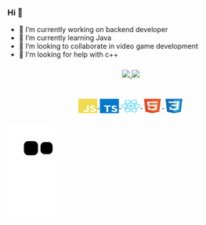 ### Hi 👋

- 🔭 I’m currently working on backend developer
- 🌱 I’m currently learning Java
- 👯 I’m looking to collaborate in video game development
- 🤔 I'm looking for help with c++

###

<div align="center">
  <a href="https://github.com/nicolasparra">
  <img height="180em" src="https://github-readme-stats.vercel.app/api?username=nicolasparra&show_icons=true&theme=tokyonight&include_all_commits=true&count_private=true"/>
  <img height="180em" src="https://github-readme-stats.vercel.app/api/top-langs/?username=nicolasparra&layout=compact&langs_count=7&theme=tokyonight"/>
</div>

###

<div style="display: inline_block" align="center"><br>
  <img align="center" alt="Rafa-Js" height="30" width="40" src="https://raw.githubusercontent.com/devicons/devicon/master/icons/javascript/javascript-plain.svg">
  <img align="center" alt="Rafa-Ts" height="30" width="40" src="https://raw.githubusercontent.com/devicons/devicon/master/icons/typescript/typescript-plain.svg">
  <img align="center" alt="Rafa-React" height="30" width="40" src="https://raw.githubusercontent.com/devicons/devicon/master/icons/react/react-original.svg">
  <img align="center" alt="Rafa-HTML" height="30" width="40" src="https://raw.githubusercontent.com/devicons/devicon/master/icons/html5/html5-original.svg">
  <img align="center" alt="Rafa-CSS" height="30" width="40" src="https://raw.githubusercontent.com/devicons/devicon/master/icons/css3/css3-original.svg">
</div>

###

<div>

![Snake animation](https://github.com/nicolasparra/nicolasparra/blob/output/github-contribution-grid-snake.svg)

</div>
